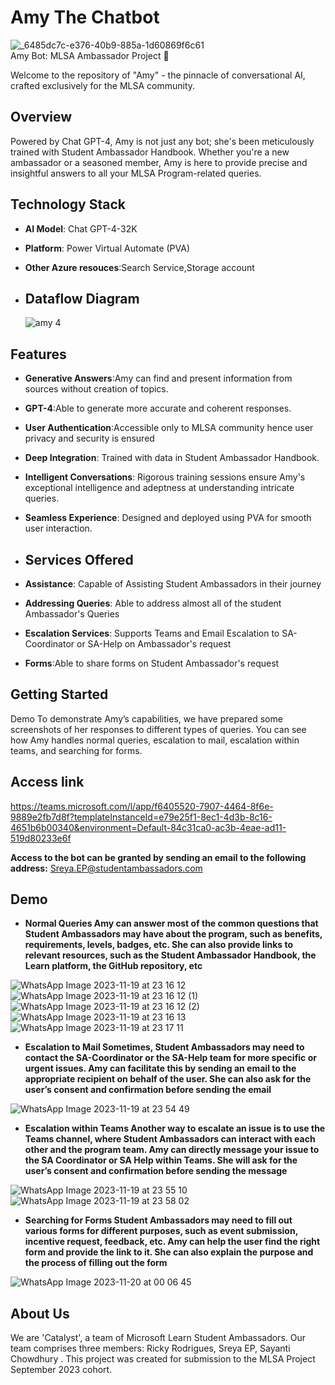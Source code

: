 # Amy The Chatbot 

  

![_6485dc7c-e376-40b9-885a-1d60869f6c61](https://github.com/Team-Catalyst-MLSA/amy_bot/assets/117088162/a57e35af-ef8f-4b69-9187-f62542aef043)           
Amy Bot: MLSA Ambassador Project 🤖

Welcome to the repository of "Amy" - the pinnacle of conversational AI, crafted exclusively for the MLSA community.

## Overview

Powered by Chat GPT-4, Amy is not just any bot; she's been meticulously trained with Student Ambassador Handbook. Whether you're a new ambassador or a seasoned member, Amy is here to provide precise and insightful answers to all your MLSA Program-related queries.

## Technology Stack

- **AI Model**: Chat GPT-4-32K
- **Platform**: Power Virtual Automate (PVA)
- **Other Azure resouces**:Search Service,Storage account

- ## Dataflow Diagram

  ![amy 4](https://github.com/Team-Catalyst-MLSA/amy_bot/assets/115161334/5d821b9c-cdac-4bf2-a2bf-a6f7224f455f)


## Features

- **Generative Answers**:Amy can find and present information from sources without creation of topics.
- **GPT-4**:Able to generate more accurate and coherent responses.
- **User Authentication**:Accessible only to MLSA community hence user privacy and security is ensured
- **Deep Integration**: Trained with data in Student Ambassador Handbook.
- **Intelligent Conversations**: Rigorous training sessions ensure Amy's exceptional intelligence and adeptness at understanding intricate queries.
- **Seamless Experience**: Designed and deployed using PVA for smooth user interaction.

- ## Services Offered

- **Assistance**: Capable of Assisting Student Ambassadors in their journey
- **Addressing Queries**: Able to address almost all of the student Ambassador's Queries
- **Escalation Services**: Supports Teams and Email Escalation to SA-Coordinator or SA-Help on Ambassador's request
- **Forms**:Able to share forms on Student Ambassador's request

## Getting Started
Demo To demonstrate Amy’s capabilities, we have prepared some screenshots of her responses to different types of queries. You can see how Amy handles normal 
queries, escalation to mail, escalation within teams, and searching for forms.

## Access link 

https://teams.microsoft.com/l/app/f6405520-7907-4464-8f6e-9889e2fb7d8f?templateInstanceId=e79e25f1-8ec1-4d3b-8c16-4651b6b00340&environment=Default-84c31ca0-ac3b-4eae-ad11-519d80233e6f

**Access to the bot can be granted by sending an email to the following address:** Sreya.EP@studentambassadors.com 

## Demo


- **Normal Queries Amy can answer most of the common questions that Student Ambassadors may have about the program, such as benefits, requirements, levels, badges, etc. She can also provide links to relevant resources, such as the Student Ambassador Handbook, the Learn platform, the GitHub repository, etc**

![WhatsApp Image 2023-11-19 at 23 16 12](https://github.com/Team-Catalyst-MLSA/amy_bot/assets/115161334/199c405e-def8-4e83-a120-4ce7f4f160cf)
![WhatsApp Image 2023-11-19 at 23 16 12 (1)](https://github.com/Team-Catalyst-MLSA/amy_bot/assets/115161334/3b8c48b8-ac1f-463c-8b85-015f93082e8b)
![WhatsApp Image 2023-11-19 at 23 16 12 (2)](https://github.com/Team-Catalyst-MLSA/amy_bot/assets/115161334/ead4bfed-80c0-4349-be95-f4cb896ad1b1)
![WhatsApp Image 2023-11-19 at 23 16 13](https://github.com/Team-Catalyst-MLSA/amy_bot/assets/115161334/24fd7a28-ed06-4f4f-8acc-6b7031a63cac)
![WhatsApp Image 2023-11-19 at 23 17 11](https://github.com/Team-Catalyst-MLSA/amy_bot/assets/115161334/a2ca7939-20f9-4e7f-a717-d00ce7dd8226)
  
- **Escalation to Mail Sometimes, Student Ambassadors may need to contact the SA-Coordinator or the SA-Help team for more specific or urgent issues. Amy can facilitate this by sending an email to the appropriate recipient on behalf of the user. She can also ask for the user’s consent and confirmation before sending the email**

![WhatsApp Image 2023-11-19 at 23 54 49](https://github.com/Team-Catalyst-MLSA/amy_bot/assets/115161334/c4c7dcc3-8ed9-4bfb-9370-47fa4d3fa280)

- **Escalation within Teams Another way to escalate an issue is to use the Teams channel, where Student Ambassadors can interact with each other and the program team. Amy can directly message your issue to the SA Coordinator or SA Help within Teams. She will ask for the user’s consent and confirmation before sending the message**

![WhatsApp Image 2023-11-19 at 23 55 10](https://github.com/Team-Catalyst-MLSA/amy_bot/assets/115161334/5a25bd46-ac0a-4653-974d-d63aa4249885)
![WhatsApp Image 2023-11-19 at 23 58 02](https://github.com/Team-Catalyst-MLSA/amy_bot/assets/115161334/76f185a5-1913-4b97-870b-4a250e99a9bb)

- **Searching for Forms Student Ambassadors may need to fill out various forms for different purposes, such as event submission, incentive request, feedback, etc. Amy can help the user find the right form and provide the link to it. She can also explain the purpose and the process of filling out the form**

![WhatsApp Image 2023-11-20 at 00 06 45](https://github.com/Team-Catalyst-MLSA/amy_bot/assets/115161334/6665c2aa-8020-4467-a19f-66ad6c5fcb6a)

## About Us

We are 'Catalyst', a team of Microsoft Learn Student Ambassadors. Our team comprises three members: Ricky Rodrigues, Sreya EP, Sayanti Chowdhury . This project was created for submission to the MLSA Project September 2023 cohort.

